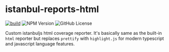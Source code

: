 # istanbul-reports-html

[![build](https://github.com/containerbase/istanbul-reports/actions/workflows/build.yml/badge.svg)](https://github.com/containerbase/istanbul-reports/actions/workflows/build.yml)
![NPM Version](https://img.shields.io/npm/v/%40containerbase%2Fistanbul-reports-html)
![GitHub License](https://img.shields.io/github/license/containerbase/istanbul-reports)

Custom istanbuljs html coverage reporter.
It's basically same as the built-in `html` reporter but replaces `prettify` with `highlight.js` for modern typescript and javascript language features.
